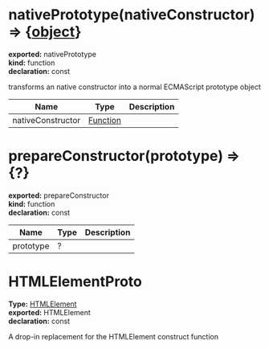 # nativePrototype(nativeConstructor) => {[object](https://developer.mozilla.org/en-US/docs/Web/JavaScript/Reference/Global_Objects/Object)}          
  
**exported:** nativePrototype          
**kind:** function          
**declaration:** const          
  
transforms an native constructor into a normal ECMAScript prototype object          
  
| Name | Type | Description |            
|------|------|-------------|            
| nativeConstructor | [Function](https://developer.mozilla.org/en-US/docs/Web/JavaScript/Reference/Global_Objects/Function/prototype) |   |\n          
# prepareConstructor(prototype) => {?}        
  
**exported:** prepareConstructor        
**kind:** function        
**declaration:** const        
  
  
  
| Name | Type | Description |          
|------|------|-------------|          
| prototype | ? |   |\n        
# HTMLElementProto      
  
**Type:** [HTMLElement](https://developer.mozilla.org/en-US/docs/Web/API/HTMLElement)      
**exported:** HTMLElement      
**declaration:** const      
  
A drop-in replacement for the HTMLElement construct function      
  
